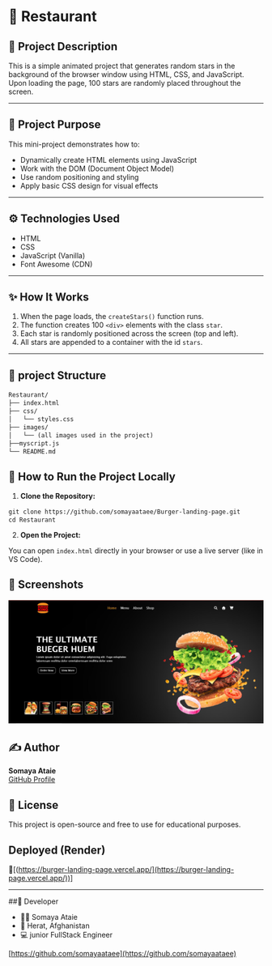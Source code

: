 # 🍔 Restaurant

## 📌 Project Description

This is a simple animated project that generates random stars in the background of the browser window using HTML, CSS, and JavaScript. Upon loading the page, 100 stars are randomly placed throughout the screen.

---

## 🎯 Project Purpose

This mini-project demonstrates how to:
- Dynamically create HTML elements using JavaScript
- Work with the DOM (Document Object Model)
- Use random positioning and styling
- Apply basic CSS design for visual effects

---

## ⚙️ Technologies Used

- HTML
- CSS
- JavaScript (Vanilla) 
- Font Awesome (CDN)

---

## ✨ How It Works

1. When the page loads, the `createStars()` function runs.
2. The function creates 100 `<div>` elements with the class `star`.
3. Each star is randomly positioned across the screen (top and left).
4. All stars are appended to a container with the id `stars`.

---

## 🧪 project Structure

```
Restaurant/
├── index.html
├── css/
│   └── styles.css
├── images/
│   └── (all images used in the project)
├──myscript.js
└── README.md
```

## 🚀 How to Run the Project Locally

1. **Clone the Repository:**

```
git clone https://github.com/somayaataee/Burger-landing-page.git
cd Restaurant
```

2. **Open the Project:**

You can open `index.html` directly in your browser or use a live server (like in VS Code).


## 📸 Screenshots

![Landing Page Desktop](images/screenshot.png)


## ✍️ Author

**Somaya Ataie**  
[GitHub Profile](https://github.com/somayaataee)

## 📄 License

This project is open-source and free to use for educational purposes.

##  Deployed (Render)

🔗[(https://burger-landing-page.vercel.app/](https://burger-landing-page.vercel.app/))]


---
##👤 Developer
- 👩‍💻 Somaya Ataie
- 📍 Herat, Afghanistan
- 💻 junior FullStack Engineer

[https://github.com/somayaataee](https://github.com/somayaataee)







